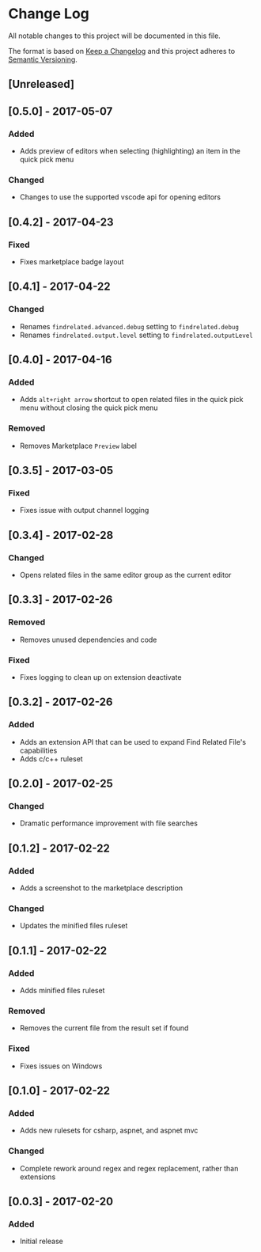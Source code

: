 # Change Log

All notable changes to this project will be documented in this file.

The format is based on [Keep a Changelog](http://keepachangelog.com/) and this project adheres to [Semantic Versioning](http://semver.org/).

## [Unreleased]

## [0.5.0] - 2017-05-07
### Added
- Adds preview of editors when selecting (highlighting) an item in the quick pick menu

### Changed
- Changes to use the supported vscode api for opening editors

## [0.4.2] - 2017-04-23
### Fixed
- Fixes marketplace badge layout

## [0.4.1] - 2017-04-22
### Changed
- Renames `findrelated.advanced.debug` setting to `findrelated.debug`
- Renames `findrelated.output.level` setting to `findrelated.outputLevel`

## [0.4.0] - 2017-04-16
### Added
- Adds `alt+right arrow` shortcut to open related files in the quick pick menu without closing the quick pick menu

### Removed
- Removes Marketplace `Preview` label

## [0.3.5] - 2017-03-05
### Fixed
- Fixes issue with output channel logging

## [0.3.4] - 2017-02-28
### Changed
- Opens related files in the same editor group as the current editor

## [0.3.3] - 2017-02-26
### Removed
- Removes unused dependencies and code

### Fixed
- Fixes logging to clean up on extension deactivate

## [0.3.2] - 2017-02-26
### Added
- Adds an extension API that can be used to expand Find Related File's capabilities
- Adds c/c++ ruleset

## [0.2.0] - 2017-02-25
### Changed
- Dramatic performance improvement with file searches

## [0.1.2] - 2017-02-22
### Added
- Adds a screenshot to the marketplace description

### Changed
- Updates the minified files ruleset

## [0.1.1] - 2017-02-22
### Added
- Adds minified files ruleset

### Removed
- Removes the current file from the result set if found

### Fixed
- Fixes issues on Windows

## [0.1.0] - 2017-02-22
### Added
- Adds new rulesets for csharp, aspnet, and aspnet mvc

### Changed
- Complete rework around regex and regex replacement, rather than extensions

## [0.0.3] - 2017-02-20
### Added
- Initial release